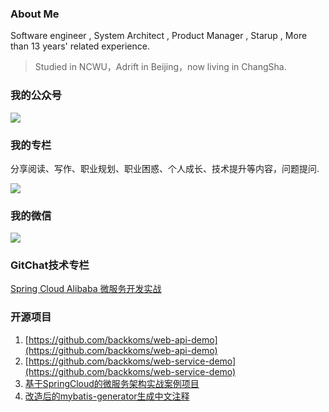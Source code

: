 ### About Me 

Software engineer , System Architect , Product Manager , Starup , More than 13 years' related experience.

> Studied in NCWU，Adrift in Beijing，now living in ChangSha.

### 我的公众号

![](https://static01.imgkr.com/temp/76753061478147af86afd9e95ca4a9a0.jpg)

### 我的专栏

分享阅读、写作、职业规划、职业困惑、个人成长、技术提升等内容，问题提问.

![](https://static01.imgkr.com/temp/cbf1e55f72014d09885565704e81709e.jpg)

### 我的微信
![](https://static01.imgkr.com/temp/f406ed5745c34c7db582e224d46cc38b.jpeg)


### GitChat技术专栏
[Spring Cloud Alibaba 微服务开发实战](https://gitbook.cn/gitchat/column/5eb0d962d57c4106ecc28597)

### 开源项目

1. [https://github.com/backkoms/web-api-demo](https://github.com/backkoms/web-api-demo)
2. [https://github.com/backkoms/web-service-demo](https://github.com/backkoms/web-service-demo)
3. [基于SpringCloud的微服务架构实战案例项目](https://github.com/backkoms/simplemall)
4. [改造后的mybatis-generator生成中文注释](https://github.com/backkoms/mybatis-generator-comments)
